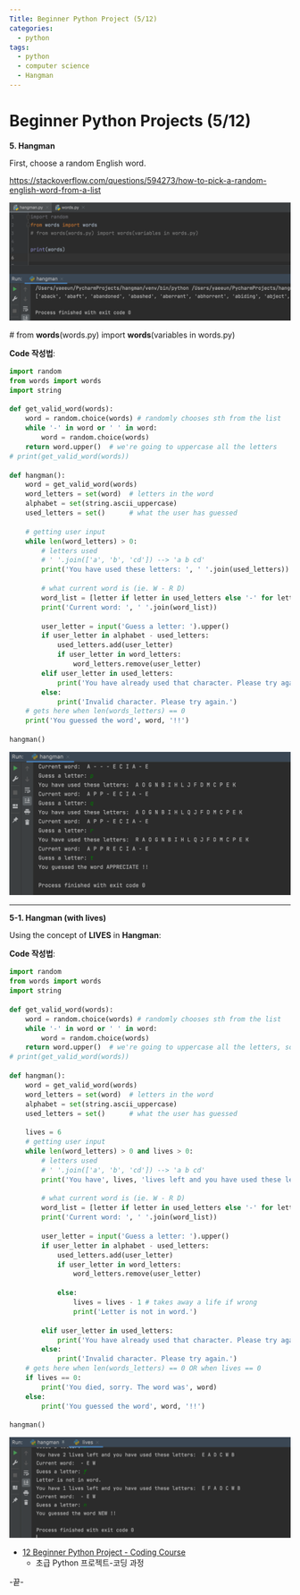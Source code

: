 ```yaml
---
Title: Beginner Python Project (5/12)
categories:
  - python
tags:
  - python
  - computer science
  - Hangman
---
```




# Beginner Python Projects (5/12)

**5. Hangman**

First, choose a random English word.

https://stackoverflow.com/questions/594273/how-to-pick-a-random-english-word-from-a-list 

![image-20211011141524111](/images/2021-10-11-pythonproject5/image-20211011141524111.png)



\# from **words**(words.py) import **words**(variables in words.py)



**Code 작성법**:

```python
import random
from words import words
import string

def get_valid_word(words):
    word = random.choice(words) # randomly chooses sth from the list
    while '-' in word or ' ' in word:
        word = random.choice(words)
    return word.upper()  # we're going to uppercase all the letters
# print(get_valid_word(words))

def hangman():
    word = get_valid_word(words)
    word_letters = set(word)  # letters in the word
    alphabet = set(string.ascii_uppercase)
    used_letters = set()      # what the user has guessed

    # getting user input
    while len(word_letters) > 0:
        # letters used
        # ' '.join(['a', 'b', 'cd']) --> 'a b cd'
        print('You have used these letters: ', ' '.join(used_letters))

        # what current word is (ie. W - R D)
        word_list = [letter if letter in used_letters else '-' for letter in word]
        print('Current word: ', ' '.join(word_list))

        user_letter = input('Guess a letter: ').upper()
        if user_letter in alphabet - used_letters:
            used_letters.add(user_letter)
            if user_letter in word_letters:
                word_letters.remove(user_letter)
        elif user_letter in used_letters:
            print('You have already used that character. Please try again.')
        else:
            print('Invalid character. Please try again.')
    # gets here when len(words_letters) == 0
    print('You guessed the word', word, '!!')

hangman()
```



![image-20211011141536744](/images/2021-10-11-pythonproject5/image-20211011141536744.png)





----------------------------------------------------------------------


**5-1. Hangman (with lives)**

Using the concept of **LIVES** in **Hangman**:



**Code 작성법**:

```python
import random
from words import words
import string

def get_valid_word(words):
    word = random.choice(words) # randomly chooses sth from the list
    while '-' in word or ' ' in word:
        word = random.choice(words)
    return word.upper()  # we're going to uppercase all the letters, so ths should be return word.upper()
# print(get_valid_word(words))

def hangman():
    word = get_valid_word(words)
    word_letters = set(word)  # letters in the word
    alphabet = set(string.ascii_uppercase)
    used_letters = set()      # what the user has guessed

    lives = 6
    # getting user input
    while len(word_letters) > 0 and lives > 0:
        # letters used
        # ' '.join(['a', 'b', 'cd']) --> 'a b cd'
        print('You have', lives, 'lives left and you have used these letters: ', ' '.join(used_letters))

        # what current word is (ie. W - R D)
        word_list = [letter if letter in used_letters else '-' for letter in word]
        print('Current word: ', ' '.join(word_list))

        user_letter = input('Guess a letter: ').upper()
        if user_letter in alphabet - used_letters:
            used_letters.add(user_letter)
            if user_letter in word_letters:
                word_letters.remove(user_letter)

            else:
                lives = lives - 1 # takes away a life if wrong
                print('Letter is not in word.')

        elif user_letter in used_letters:
            print('You have already used that character. Please try again.')
        else:
            print('Invalid character. Please try again.')
    # gets here when len(words_letters) == 0 OR when lives == 0
    if lives == 0:
        print('You died, sorry. The word was', word)
    else:
        print('You guessed the word', word, '!!')

hangman()
```



![image-20211011141557666](/images/2021-10-11-pythonproject5/image-20211011141557666.png)












* [12 Beginner Python Project - Coding Course](https://youtu.be/8ext9G7xspg)
  * 초급 Python 프로젝트-코딩 과정

-끝-

